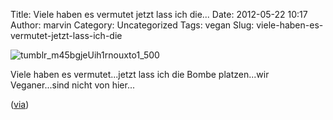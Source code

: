 Title: Viele haben es vermutet jetzt lass ich die...
Date: 2012-05-22 10:17
Author: marvin
Category: Uncategorized
Tags: vegan
Slug: viele-haben-es-vermutet-jetzt-lass-ich-die

![tumblr_m45bgjeUih1rnouxto1_500]({filename}/images/tumblr_m45bgjeUih1rnouxto1_500.jpg)

Viele haben es vermutet...jetzt lass ich die Bombe platzen...wir
Veganer...sind nicht von hier...

([via](http://adultcrash.tumblr.com/post/23382194388/theyre-from-the-non-dairy-parts-of-the-milky-way))

